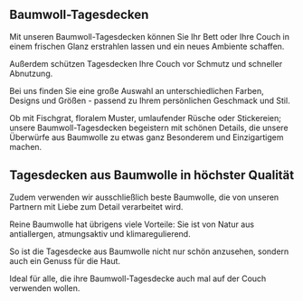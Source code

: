 Baumwoll-Tagesdecken
--------------------

Mit unseren Baumwoll-Tagesdecken können Sie Ihr Bett oder Ihre Couch in einem frischen Glanz erstrahlen lassen und ein neues Ambiente schaffen.

Außerdem schützen Tagesdecken Ihre Couch vor Schmutz und schneller Abnutzung.

Bei uns finden Sie eine große Auswahl an unterschiedlichen Farben, Designs und Größen - passend zu Ihrem persönlichen Geschmack und Stil.

Ob mit Fischgrat, floralem Muster, umlaufender Rüsche oder Stickereien; unsere Baumwoll-Tagesdecken begeistern mit schönen Details, die unsere Überwürfe aus Baumwolle zu etwas ganz Besonderem und Einzigartigem machen.

Tagesdecken aus Baumwolle in höchster Qualität
----------------------------------------------

Zudem verwenden wir ausschließlich beste Baumwolle, die von unseren Partnern mit Liebe zum Detail verarbeitet wird.

Reine Baumwolle hat übrigens viele Vorteile: Sie ist von Natur aus antiallergen, atmungsaktiv und klimaregulierend.

So ist die Tagesdecke aus Baumwolle nicht nur schön anzusehen, sondern auch ein Genuss für die Haut.

Ideal für alle, die ihre Baumwoll-Tagesdecke auch mal auf der Couch verwenden wollen.
